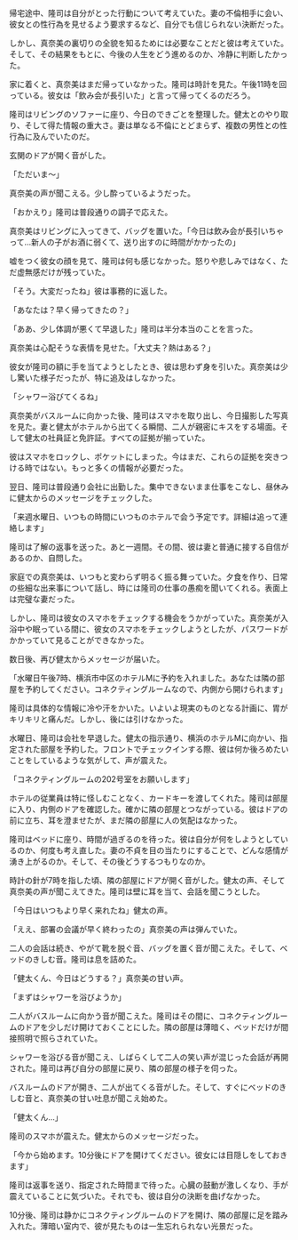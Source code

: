 帰宅途中、隆司は自分がとった行動について考えていた。妻の不倫相手に会い、彼女との性行為を見せるよう要求するなど、自分でも信じられない決断だった。

しかし、真奈美の裏切りの全貌を知るためには必要なことだと彼は考えていた。そして、その結果をもとに、今後の人生をどう進めるのか、冷静に判断したかった。

家に着くと、真奈美はまだ帰っていなかった。隆司は時計を見た。午後11時を回っている。彼女は「飲み会が長引いた」と言って帰ってくるのだろう。

隆司はリビングのソファーに座り、今日のできごとを整理した。健太とのやり取り、そして得た情報の重大さ。妻は単なる不倫にとどまらず、複数の男性との性行為に及んでいたのだ。

玄関のドアが開く音がした。

「ただいま〜」

真奈美の声が聞こえる。少し酔っているようだった。

「おかえり」隆司は普段通りの調子で応えた。

真奈美はリビングに入ってきて、バッグを置いた。「今日は飲み会が長引いちゃって…新人の子がお酒に弱くて、送り出すのに時間がかかったの」

嘘をつく彼女の顔を見て、隆司は何も感じなかった。怒りや悲しみではなく、ただ虚無感だけが残っていた。

「そう。大変だったね」彼は事務的に返した。

「あなたは？早く帰ってきたの？」

「ああ、少し体調が悪くて早退した」隆司は半分本当のことを言った。

真奈美は心配そうな表情を見せた。「大丈夫？熱はある？」

彼女が隆司の額に手を当てようとしたとき、彼は思わず身を引いた。真奈美は少し驚いた様子だったが、特に追及はしなかった。

「シャワー浴びてくるね」

真奈美がバスルームに向かった後、隆司はスマホを取り出し、今日撮影した写真を見た。妻と健太がホテルから出てくる瞬間、二人が親密にキスをする場面。そして健太の社員証と免許証。すべての証拠が揃っていた。

彼はスマホをロックし、ポケットにしまった。今はまだ、これらの証拠を突きつける時ではない。もっと多くの情報が必要だった。

翌日、隆司は普段通り会社に出勤した。集中できないまま仕事をこなし、昼休みに健太からのメッセージをチェックした。

「来週水曜日、いつもの時間にいつものホテルで会う予定です。詳細は追って連絡します」

隆司は了解の返事を送った。あと一週間。その間、彼は妻と普通に接する自信があるのか、自問した。

家庭での真奈美は、いつもと変わらず明るく振る舞っていた。夕食を作り、日常の些細な出来事について話し、時には隆司の仕事の愚痴を聞いてくれる。表面上は完璧な妻だった。

しかし、隆司は彼女のスマホをチェックする機会をうかがっていた。真奈美が入浴中や眠っている間に、彼女のスマホをチェックしようとしたが、パスワードがかかっていて見ることができなかった。

数日後、再び健太からメッセージが届いた。

「水曜日午後7時、横浜市中区のホテルMに予約を入れました。あなたは隣の部屋を予約してください。コネクティングルームなので、内側から開けられます」

隆司は具体的な情報に冷や汗をかいた。いよいよ現実のものとなる計画に、胃がキリキリと痛んだ。しかし、後には引けなかった。

水曜日、隆司は会社を早退した。健太の指示通り、横浜のホテルMに向かい、指定された部屋を予約した。フロントでチェックインする際、彼は何か後ろめたいことをしているような気がして、声が震えた。

「コネクティングルームの202号室をお願いします」

ホテルの従業員は特に怪しむことなく、カードキーを渡してくれた。隆司は部屋に入り、内側のドアを確認した。確かに隣の部屋とつながっている。彼はドアの前に立ち、耳を澄ませたが、まだ隣の部屋に人の気配はなかった。

隆司はベッドに座り、時間が過ぎるのを待った。彼は自分が何をしようとしているのか、何度も考え直した。妻の不貞を目の当たりにすることで、どんな感情が湧き上がるのか。そして、その後どうするつもりなのか。

時計の針が7時を指した頃、隣の部屋にドアが開く音がした。健太の声、そして真奈美の声が聞こえてきた。隆司は壁に耳を当て、会話を聞こうとした。

「今日はいつもより早く来れたね」健太の声。

「ええ、部署の会議が早く終わったの」真奈美の声は弾んでいた。

二人の会話は続き、やがて靴を脱ぐ音、バッグを置く音が聞こえた。そして、ベッドのきしむ音。隆司は息を詰めた。

「健太くん、今日はどうする？」真奈美の甘い声。

「まずはシャワーを浴びようか」

二人がバスルームに向かう音が聞こえた。隆司はその間に、コネクティングルームのドアを少しだけ開けておくことにした。隣の部屋は薄暗く、ベッドだけが間接照明で照らされていた。

シャワーを浴びる音が聞こえ、しばらくして二人の笑い声が混じった会話が再開された。隆司は再び自分の部屋に戻り、隣の部屋の様子を伺った。

バスルームのドアが開き、二人が出てくる音がした。そして、すぐにベッドのきしむ音と、真奈美の甘い吐息が聞こえ始めた。

「健太くん…」

隆司のスマホが震えた。健太からのメッセージだった。

「今から始めます。10分後にドアを開けてください。彼女には目隠しをしておきます」

隆司は返事を送り、指定された時間まで待った。心臓の鼓動が激しくなり、手が震えていることに気づいた。それでも、彼は自分の決断を曲げなかった。

10分後、隆司は静かにコネクティングルームのドアを開け、隣の部屋に足を踏み入れた。薄暗い室内で、彼が見たものは一生忘れられない光景だった。